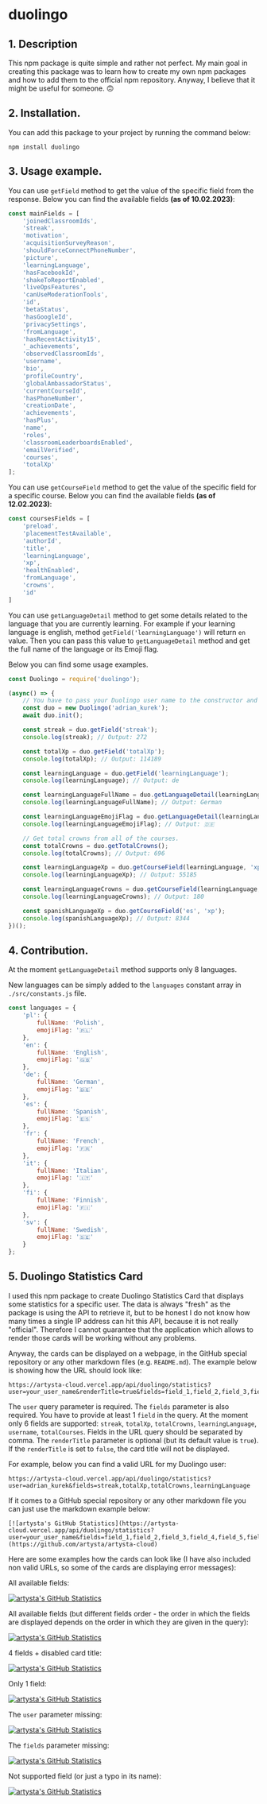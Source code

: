 # duolingo

## 1. Description

This npm package is quite simple and rather not perfect. My main goal in creating this package was to learn how to create my own npm packages and how to add them to the official npm repository. Anyway, I believe that it might be useful for someone. 🙃

## 2. Installation.

You can add this package to your project by running the command below:

    npm install duolingo

## 3. Usage example.

You can use `getField` method to get the value of the specific field from the response. Below you can find the available fields **(as of 10.02.2023)**:

```javascript
const mainFields = [
    'joinedClassroomIds',
    'streak',
    'motivation',
    'acquisitionSurveyReason',
    'shouldForceConnectPhoneNumber',
    'picture',
    'learningLanguage',
    'hasFacebookId',
    'shakeToReportEnabled',
    'liveOpsFeatures',
    'canUseModerationTools',
    'id',
    'betaStatus',
    'hasGoogleId',
    'privacySettings',
    'fromLanguage',
    'hasRecentActivity15',
    '_achievements',
    'observedClassroomIds',
    'username',
    'bio',
    'profileCountry',
    'globalAmbassadorStatus',
    'currentCourseId',
    'hasPhoneNumber',
    'creationDate',
    'achievements',
    'hasPlus',
    'name',
    'roles',
    'classroomLeaderboardsEnabled',
    'emailVerified',
    'courses',
    'totalXp'
];
```

You can use `getCourseField` method to get the value of the specific field for a specific course. Below you can find the available fields **(as of 12.02.2023)**:

```javascript
const coursesFields = [
    'preload',
    'placementTestAvailable',
    'authorId',
    'title',
    'learningLanguage',
    'xp',
    'healthEnabled',
    'fromLanguage',
    'crowns',
    'id'
]
```

You can use `getLanguageDetail` method to get some details related to the language that you are currently learning. For example if your learning language is english, method `getField('learningLanguage')` will return `en` value. Then you can pass this value to `getLanguageDetail` method and get the full name of the language or its Emoji flag. 

Below you can find some usage examples.

```javascript
const Duolingo = require('duolingo');

(async() => {
    // You have to pass your Duolingo user name to the constructor and use async method init() to prepare the data.
    const duo = new Duolingo('adrian_kurek');
    await duo.init();

    const streak = duo.getField('streak');
    console.log(streak); // Output: 272

    const totalXp = duo.getField('totalXp');
    console.log(totalXp); // Output: 114189

    const learningLanguage = duo.getField('learningLanguage');
    console.log(learningLanguage); // Output: de

    const learningLanguageFullName = duo.getLanguageDetail(learningLanguage, 'fullName');
    console.log(learningLanguageFullName); // Output: German

    const learningLanguageEmojiFlag = duo.getLanguageDetail(learningLanguage, 'emojiFlag');
    console.log(learningLanguageEmojiFlag); // Output: 🇩🇪

    // Get total crowns from all of the courses.
    const totalCrowns = duo.getTotalCrowns();
    console.log(totalCrowns); // Output: 696

    const learningLanguageXp = duo.getCourseField(learningLanguage, 'xp');
    console.log(learningLanguageXp); // Output: 55185

    const learningLanguageCrowns = duo.getCourseField(learningLanguage, 'crowns');
    console.log(learningLanguageCrowns); // Output: 180

    const spanishLanguageXp = duo.getCourseField('es', 'xp');
    console.log(spanishLanguageXp); // Output: 8344
})();
```

## 4. Contribution.

At the moment `getLanguageDetail` method supports only 8 languages.

New languages can be simply added to the `languages` constant array in `./src/constants.js` file.

```javascript
const languages = {
    'pl': {
        fullName: 'Polish',
        emojiFlag: '🇵🇱'
    },
    'en': {
        fullName: 'English',
        emojiFlag: '🇬🇧'
    },
    'de': {
        fullName: 'German',
        emojiFlag: '🇩🇪'
    },
    'es': {
        fullName: 'Spanish',
        emojiFlag: '🇪🇸'
    },
    'fr': {
        fullName: 'French',
        emojiFlag: '🇫🇷'
    },
    'it': {
        fullName: 'Italian',
        emojiFlag: '🇮🇹'
    },
    'fi': {
        fullName: 'Finnish',
        emojiFlag: '🇫🇮'
    },
    'sv': {
        fullName: 'Swedish',
        emojiFlag: '🇸🇪'
    }
};
```


## 5. Duolingo Statistics Card

I used this npm package to create Duolingo Statistics Card that displays some statistics for a specific user. The data is always "fresh" as the package is using the API to retrieve it, but to be honest I do not know how many times a single IP address can hit this API, because it is not really "official". Therefore I cannot guarantee that the application which allows to render those cards will be working without any problems.

Anyway, the cards can be displayed on a webpage, in the GitHub special repository or any other markdown files (e.g. `README.md`). The example below is showing how the URL should look like:

    https://artysta-cloud.vercel.app/api/duolingo/statistics?user=your_user_name&renderTitle=true&fields=field_1,field_2,field_3,field_4,field_5,field_6
    
The `user` query parameter is required. The `fields` parameter is also required. You have to provide at least 1 `field` in the query. At the moment only 6 fields are supported: `streak`, `totalXp`, `totalCrowns`, `learningLanguage`, `username`, `totalCourses`. Fields in the URL query should be separated by comma. The `renderTitle` parameter is optional (but its default value is `true`). If the `renderTitle` is set to `false`, the card title will not be displayed.

For example, below you can find a valid URL for my Duolingo user:

    https://artysta-cloud.vercel.app/api/duolingo/statistics?user=adrian_kurek&fields=streak,totalXp,totalCrowns,learningLanguage

If it comes to a GitHub special repository or any other markdown file you can just use the markdown example below:

    [![artysta's GitHub Statistics](https://artysta-cloud.vercel.app/api/duolingo/statistics?user=your_user_name&fields=field_1,field_2,field_3,field_4,field_5,field_6)](https://github.com/artysta/artysta-cloud)
    
Here are some examples how the cards can look like (I have also included non valid URLs, so some of the cards are displaying error messages):

All available fields:

[![artysta's GitHub Statistics](https://artysta-cloud.vercel.app/api/duolingo/statistics?user=adrian_kurek&fields=username,streak,totalXp,totalCrowns,learningLanguage,totalCourses)](https://github.com/artysta/artysta-cloud)

All available fields (but different fields order - the order in which the fields are displayed depends on the order in which they are given in the query):

[![artysta's GitHub Statistics](https://artysta-cloud.vercel.app/api/duolingo/statistics?user=adrian_kurek&fields=totalCrowns,learningLanguage,totalXp,streak,username,totalCourses)](https://github.com/artysta/artysta-cloud)

4 fields + disabled card title:

[![artysta's GitHub Statistics](https://artysta-cloud.vercel.app/api/duolingo/statistics?user=adrian_kurek&renderTitle=false&fields=streak,totalXp,totalCrowns,learningLanguage)](https://github.com/artysta/artysta-cloud)

Only 1 field:

[![artysta's GitHub Statistics](https://artysta-cloud.vercel.app/api/duolingo/statistics?user=adrian_kurek&fields=streak)](https://github.com/artysta/artysta-cloud)

The `user` parameter missing:

[![artysta's GitHub Statistics](https://artysta-cloud.vercel.app/api/duolingo/statistics?fields=totalCrowns)](https://github.com/artysta/artysta-cloud)

The `fields` parameter missing:

[![artysta's GitHub Statistics](https://artysta-cloud.vercel.app/api/duolingo/statistics?user=adrian_kurek)](https://github.com/artysta/artysta-cloud)

Not supported field (or just a typo in its name):

[![artysta's GitHub Statistics](https://artysta-cloud.vercel.app/api/duolingo/statistics?user=adrian_kurek&fields=fromLanguage)](https://github.com/artysta/artysta-cloud)
